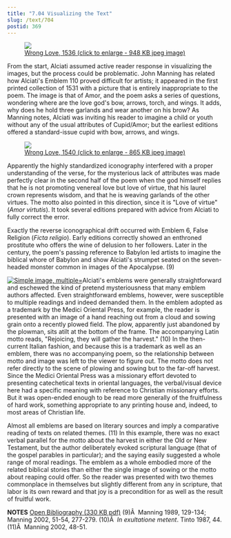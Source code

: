 ```yaml
---
title: "7.04 Visualizing the Text"
slug: /text/704
postid: 369
---
```

<p style="text-align: center;"></p>


<figure class="mkdn-figure">
    <a href="/images_full//7.00_Chapter_Seven/HFS_029.01.jpg" class="mkdn-image-link">
    <img class="mkdn-image" src="/images_full//7.00_Chapter_Seven/HFS_029.01.jpg" />
    <figcaption class="mkdn-figcaption">Wrong Love, 1536 (click to enlarge - 948 KB jpeg image)</figcaption>
    </a>
</figure>

From the start, Alciati assumed active reader response in visualizing the images, but the process could be problematic. John Manning has related how Alciati's Emblem 110 proved difficult for artists; it appeared in the first printed collection of 1531 with a picture that is entirely inappropriate to the poem. The image is that of Amor, and the poem asks a series of questions, wondering where are the love god's bow, arrows, torch, and wings. It adds, why does he hold three garlands and wear another on his brow? As Manning notes, Alciati was inviting his reader to imagine a child or youth without any of the usual attributes of Cupid/Amor; but the earliest editions offered a standard-issue cupid with bow, arrows, and wings.
<p style="text-align: center;"></p>


<figure class="mkdn-figure">
    <a href="/images_full//7.00_Chapter_Seven/HFS_026.03.jpg" class="mkdn-image-link">
    <img class="mkdn-image" src="/images_full//7.00_Chapter_Seven/HFS_026.03.jpg" />
    <figcaption class="mkdn-figcaption">Wrong Love, 1540 (click to enlarge - 865 KB jpeg image)</figcaption>
    </a>
</figure>

Apparently the highly standardized iconography interfered with a proper understanding of the verse, for the mysterious lack of attributes was made perfectly clear in the second half of the poem when the god himself replies that he is not promoting venereal love but love of virtue, that his laurel crown represents wisdom, and that he is weaving garlands of the other virtues. The motto also pointed in this direction, since it is "Love of virtue" (<em>Amor virtutis</em>). It took several editions prepared with advice from Alciati to fully correct the error.

Exactly the reverse iconographical drift occurred with Emblem 6, False Religion (<em>Ficta religio</em>). Early editions correctly showed an enthroned prostitute who offers the wine of delusion to her followers. Later in the century, the poem's passing reference to Babylon led artists to imagine the biblical whore of Babylon and show Alciati's strumpet seated on the seven-headed monster common in images of the Apocalypse. (9)
<p style="text-align: center;"></p>

<a rel="pop-up" href="http://www.humanismforsale.org/textimages_full/7.00_Chapter_Seven/Wing-ZP-535.M4677,-Alphabetum-arabicum,-detail-of-emblamatic.jpg"><img class="size-full wp-image-958" title="wing-zp-535m4677-alphabetum-arabicum-detail-of-emblamatic-thumb" src="http://www.humanismforsale.org/text/wp-content/uploads/2008/09/wing-zp-535m4677-alphabetum-arabicum-detail-of-emblamatic-thumb.jpg" alt="Simple image, multiple=" /></a>Alciati's emblems were generally straightforward and eschewed the kind of pretend mysteriousness that many emblem authors affected. Even straightforward emblems, however, were susceptible to multiple readings and indeed demanded them. In the emblem adopted as a trademark by the Medici Oriental Press, for example, the reader is presented with an image of a hand reaching out from a cloud and sowing grain onto a recently plowed field. The plow, apparently just abandoned by the plowman, sits atilt at the bottom of the frame. The accompanying Latin motto reads, "Rejoicing, they will gather the harvest." (10) In the then-current Italian fashion, and because this is a trademark as well as an emblem, there was no accompanying poem, so the relationship between motto and image was left to the viewer to figure out. The motto does not refer directly to the scene of plowing and sowing but to the far-off harvest. Since the Medici Oriental Press was a missionary effort devoted to presenting catechetical texts in oriental languages, the verbal/visual device here had a specific meaning with reference to Christian missionary efforts. But it was open-ended enough to be read more generally of the fruitfulness of hard work, something appropriate to any printing house and, indeed, to most areas of Christian life.

Almost all emblems are based on literary sources and imply a comparative reading of texts on related themes. (11) In this example, there was no exact verbal parallel for the motto about the harvest in either the Old or New Testament, but the author deliberately evoked scriptural language (that of the gospel parables in particular); and the saying easily suggested a whole range of moral readings. The emblem as a whole embodied more of the related biblical stories than either the single image of sowing or the motto about reaping could offer. So the reader was presented with two themes commonplace in themselves but slightly different from any in scripture, that labor is its own reward and that joy is a precondition for as well as the result of fruitful work.

<strong>NOTES</strong>
<a href="http://www.humanismforsale.org/bibliography.pdf" target="new">Open Bibliography (330 KB pdf)</a>
(9)Â  Manning 1989, 129-134; Manning 2002, 51-54, 277-279.
(10)Â  <em>In exultatione metent</em>. Tinto 1987, 44.
(11)Â  Manning 2002, 48-51.
